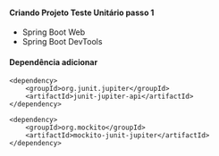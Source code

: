#### Criando Projeto Teste Unitário passo 1
* Spring Boot Web
* Spring Boot DevTools

#### Dependência adicionar
```
<dependency>
	<groupId>org.junit.jupiter</groupId>
	<artifactId>junit-jupiter-api</artifactId>
</dependency>

<dependency>
	<groupId>org.mockito</groupId>
	<artifactId>mockito-junit-jupiter</artifactId>
</dependency>
```